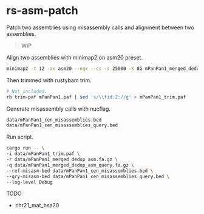 # rs-asm-patch
Patch two assemblies using misassembly calls and alignment between two assemblies.

> WIP

Align two assemblies with minimap2 on asm20 preset.
```bash
minimap2 -t 12 -ax asm20 --eqx --cs -s 25000 -K 8G mPanPan1_merged_dedup_asm.fa.gz mPanPan1_merged_dedup_asm_query.fa.gz > mPanPan1.paf
```

Then trimmed with rustybam trim.
```bash
# Not included.
rb trim-paf mPanPan1.paf | sed 's/\\tid:Z://g' > mPanPan1_trim.paf
```

Generate misassembly calls with nucflag.
```bash
data/mPanPan1_cen_misassemblies.bed
data/mPanPan1_cen_misassemblies_query.bed
```

Run script.
```bash
cargo run -- \
-i data/mPanPan1_trim.paf \
-r data/mPanPan1_merged_dedup_asm.fa.gz \
-q data/mPanPan1_merged_dedup_asm_query.fa.gz \
--ref-misasm-bed data/mPanPan1_cen_misassemblies.bed \
--qry-misasm-bed data/mPanPan1_cen_misassemblies_query.bed \
--log-level Debug
```

TODO
* chr21_mat_hsa20
